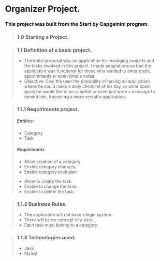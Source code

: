 # Organizer Project.
### This project was built from the Start by Capgemini program.

> ### 1.0 Starting a Project.

> ### 1.1 Definition of a basic project.
> - The initial proposal was an application for managing projects and the tasks involved in this project.
I made adaptations so that the application was functional for those who wanted to enter goals, appointments or even simple notes.
> - Objective: Give the user the possibility of having an application where he could make a daily checklist of his day, or write down goals he would like to accomplish or even just write a message to remind him, becoming a more versatile application.

> ### 1.1.1 Requiriments project.
>  ##### Entities:
> - Category
> - Task
> ##### Requiriments
> - Allow creation of a category.
> - Enable category changes..
> - Enable category exclusion.

> - Allow to create the task.
> - Enable to change the task.
> - Enable to delete the task.

> ### 1.1.2 Business Rules.
> - The application will not have a login system..
> - There will be no concept of a user.
> - Each task must belong to a category.

> ### 1.1.3 Technologies used.
> - Java
> - MySql

